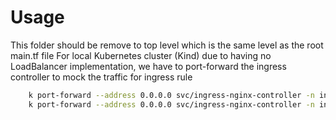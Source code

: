 # Usage
This folder should be remove to top level which is the same level as the root main.tf file
For local Kubernetes cluster (Kind) due to having no LoadBalancer implementation, we have to port-forward the ingress controller to mock the traffic for ingress rule
```sh
    k port-forward --address 0.0.0.0 svc/ingress-nginx-controller -n ingress-nginx 80
    k port-forward --address 0.0.0.0 svc/ingress-nginx-controller -n ingress-nginx 443
```